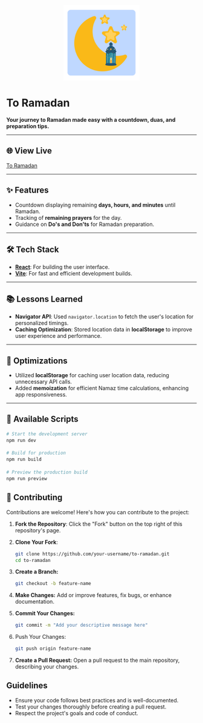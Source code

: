 <p align="center">
  <img src="public/to-ramadan-logo.png" alt="To Ramadan Logo" height="200" />
</p>

# To Ramadan

**Your journey to Ramadan made easy with a countdown, duas, and preparation tips.**

---

## 🌐 View Live

[To Ramadan](https://to-ramadan.vercel.app/)

---

## ✨ Features

- Countdown displaying remaining **days, hours, and minutes** until Ramadan.
- Tracking of **remaining prayers** for the day.
- Guidance on **Do's and Don'ts** for Ramadan preparation.

---

## 🛠️ Tech Stack

- **[React](https://reactjs.org/)**: For building the user interface.
- **[Vite](https://vitejs.dev/)**: For fast and efficient development builds.

---

## 📚 Lessons Learned

- **Navigator API**: Used `navigator.location` to fetch the user's location for personalized timings.
- **Caching Optimization**: Stored location data in **localStorage** to improve user experience and performance.

---

## 🚀 Optimizations

- Utilized **localStorage** for caching user location data, reducing unnecessary API calls.
- Added **memoization** for efficient Namaz time calculations, enhancing app responsiveness.

---

## 📄 Available Scripts

```bash
# Start the development server
npm run dev

# Build for production
npm run build

# Preview the production build
npm run preview
```

## 🤝 Contributing

Contributions are welcome! Here's how you can contribute to the project:

1. **Fork the Repository**: Click the "Fork" button on the top right of this repository's page.
2. **Clone Your Fork**:
   ```bash
   git clone https://github.com/your-username/to-ramadan.git
   cd to-ramadan
   ```
3. **Create a Branch:**
   ```bash
   git checkout -b feature-name
   ```
4. **Make Changes:** Add or improve features, fix bugs, or enhance documentation.
5. **Commit Your Changes:**
   ```bash
   git commit -m "Add your descriptive message here"
   ```
6. Push Your Changes:

   ```bash
   git push origin feature-name
   ```

7. **Create a Pull Request:** Open a pull request to the main repository, describing your changes.

## Guidelines

- Ensure your code follows best practices and is well-documented.
- Test your changes thoroughly before creating a pull request.
- Respect the project's goals and code of conduct.
